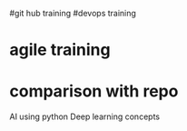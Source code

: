 #git hub training 
#devops training
# agile training
# comparison with repo




AI using python
Deep learning concepts
